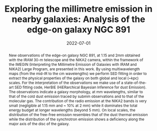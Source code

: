 ---
title: "Exploring the millimetre emission in nearby galaxies: Analysis of the edge-on galaxy NGC 891"
collection: "publications"
category: "co_procs"
permalink: /publications/2022EPJWC25700023K
link: https://ui.adsabs.harvard.edu/abs/2022EPJWC.25700023K/abstract
date: 2022-07-01
venue: "mm Universe @ NIKA2 - Observing the mm Universe with the NIKA2 Camera"
citation: "Ejlali, G., Adam, R., Ade, P., et al. (2022), mm Universe @ NIKA2 - Observing the mm Universe with the NIKA2 Camera, 257, 00016."
abstract: "New observations of the edge-on galaxy NGC 891, at 1.15 and 2mm obtained with the IRAM 30-m telescope and the NIKA2 camera, within the framework of the IMEGIN (Interpreting the Millimetre Emission of Galaxies with IRAM and NIKA2) Large Program, are presented in this work. By using multiwavelength maps (from the mid-IR to the cm wavelengths) we perform SED fitting in order to extract the physical properties of the galaxy on both global and local (~kpc) scales. For the interpretation of the observations we make use of a state-of-the-art SED fitting code, HerBIE (HiERarchical Bayesian Inference for dust Emission). The observations indicate a galaxy morphology, at mm wavelengths, similar to that of the cold dust emission traced by submm observations and to that of the molecular gas. The contribution of the radio emission at the NIKA2 bands is very small (negligible at 1.15 mm and ~ 10% at 2 mm) while it dominates the total energy budget at longer wavelengths (beyond 5 mm). On local scales, the distribution of the free-free emission resembles that of the dust thermal emission while the distribution of the synchrotron emission shows a deficiency along the major axis of the disc of the galaxy."
---